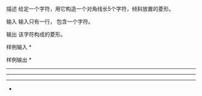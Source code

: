 描述
给定一个字符，用它构造一个对角线长5个字符，倾斜放置的菱形。

输入
输入只有一行， 包含一个字符。

输出
该字符构成的菱形。

样例输入
*

样例输出
  *
 ***
*****
 ***
  *

